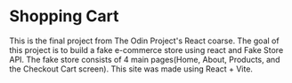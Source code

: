 # Shopping Cart 
This is the final project from The Odin Project's React coarse. The goal of this project is to build a fake e-commerce store using react and Fake Store API. The fake store consists of 4 main pages(Home, About, Products, and the Checkout Cart screen). This site was made using React + Vite.